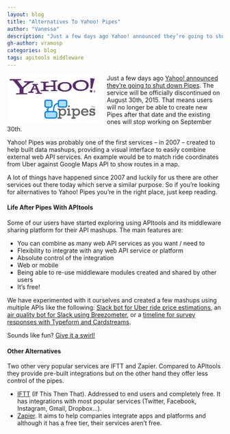 ```yaml
---
layout: blog
title: "Alternatives To Yahoo! Pipes"
author: "Vanessa"
description: "Just a few days ago Yahoo! announced they’re going to shut down Pipes. The service will be officially discontinued on August 30th, 2015. (...) Some of our users have started exploring using APItools and its middleware sharing platform for their API mashups. So if you’re looking for alternatives to Yahoo! Pipes you’re in the right place, just keep reading."
gh-author: vramosp
categories: blog
tags: apitools middleware
---
```


<img src="/images/yahoopipes.png" alt="Yahoo! Pipes" style="float:left;margin-right:20px;"/>

Just a few days ago [Yahoo! announced they’re going to shut down Pipes](http://pipes.yqlblog.net/post/120705592639/pipes-end-of-life-announcement). The service will be officially discontinued on August 30th, 2015. That means users will no longer be able to create new Pipes after that date and the existing ones will stop working on September 30th.

Yahoo! Pipes was probably one of the first services – in 2007 – created to help built data mashups, providing a visual interface to easily combine external web API services. An example would be to match ride coordinates from Uber against Google Maps API to show routes in a map.

A lot of things have happened since 2007 and luckily for us there are other services out there today which serve a similar purpose. So if you’re looking for alternatives to Yahoo! Pipes you’re in the right place, just keep reading.

#### Life After Pipes With APItools

Some of our users have started exploring using APItools and its middleware sharing platform for their API mashups. The main features are:

- You can combine as many web API services as you want / need to
- Flexibility to integrate with any web API service or platform 
- Absolute control of the integration
- Web or mobile
- Being able to re-use middleware modules created and shared by other users
- It’s free!

We have experimented with it ourselves and created a few mashups using multiple APIs like the following: [Slack bot for Uber ride price estimations](https://docs.apitools.com/uber/bots/slack/2015/01/22/slack-uber-get-uber-estimation-prices-before-you-leave-the-office.html 'Slack bot for Uber ride price estimations'), an [air quality bot for Slack using Breezometer](https://docs.apitools.com/blog/2015/04/08/air-quality-bot-for-slack-with-breezometer-.html 'air quality bot for Slack using Breezometer'), or a [timeline for survey responses with Typeform and Cardstreams](https://docs.apitools.com/blog/2015/06/01/how-to-create-timelines-using-cardstream-and-typeform-apis.html 'timeline for survey responses with Typeform and Cardstreams'). 

Sounds like fun? [Give it a swirl!](https://apitools.com/ 'Try out APItools')

#### Other Alternatives

Two other very popular services are IFTT and Zapier. Compared to APItools they provide pre-built integrations but on the other hand they offer less control of the pipes.

- [IFTT](https://ifttt.com/ 'IFTT') (If This Then That). Addressed to end users and completely free. It has integrations with most popular services (Twitter, Facebook, Instagram, Gmail, Dropbox…). 
- [Zapier](https://zapier.com/ 'Zapier').  It aims to help companies integrate apps and platforms and although it has a free tier, their services aren’t free.

